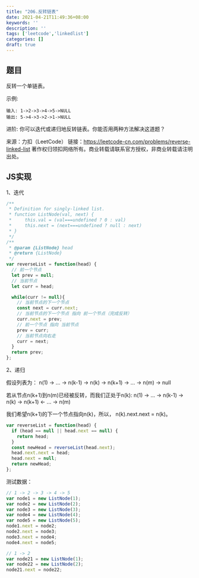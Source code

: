 ```yaml
---
title: "206.反转链表"
date: 2021-04-21T11:49:36+08:00
keywords: ''
description: ''
tags: ['leetcode','linkedlist']
categories: []
draft: true
---
```


## 题目

反转一个单链表。

示例:
```
输入: 1->2->3->4->5->NULL
输出: 5->4->3->2->1->NULL
```

进阶:
你可以迭代或递归地反转链表。你能否用两种方法解决这道题？

来源：力扣（LeetCode）
链接：https://leetcode-cn.com/problems/reverse-linked-list
著作权归领扣网络所有。商业转载请联系官方授权，非商业转载请注明出处。

## JS实现

1、迭代

```javascript
/**
 * Definition for singly-linked list.
 * function ListNode(val, next) {
 *     this.val = (val===undefined ? 0 : val)
 *     this.next = (next===undefined ? null : next)
 * }
 */
/**
 * @param {ListNode} head
 * @return {ListNode}
 */
var reverseList = function(head) {
  // 前一个节点
  let prev = null;
  // 当前节点
  let curr = head;

  while(curr != null){
    // 当前节点的下一个节点
    const next = curr.next;
    // 当前节点的下一个节点 指向 前一个节点（完成反转）
    curr.next = prev;
    // 前一个节点 指向 当前节点
    prev = curr;
    // 当前节点向右走
    curr = next;
  }
  return prev;
};
```

2、递归

假设列表为：
n(1) -> ... -> n(k-1) -> n(k)  -> n(k+1) -> ... -> n(m) -> null

若从节点n(k+1)到n(m)已经被反转，而我们正处于n(k):
n(1) -> ... -> n(k-1) -> n(k) -> n(k+1) <- ... -> n(m) 

我们希望n(k+1)的下一个节点指向n(k)，所以，
n(k).next.next = n(k)。

```javascript
var reverseList = function(head) {
  if (head == null || head.next == null) {
    return head;
  }
  const newHead = reverseList(head.next);
  head.next.next = head;
  head.next = null;
  return newHead;
};
```

测试数据：
```javascript
// 1 -> 2 -> 3 -> 4 -> 5
var node1 = new ListNode(1);
var node2 = new ListNode(2);
var node3 = new ListNode(3);
var node4 = new ListNode(4);
var node5 = new ListNode(5);
node1.next = node2;
node2.next = node3;
node3.next = node4;
node4.next = node5;

// 1 -> 2
var node21 = new ListNode(1);
var node22 = new ListNode(2);
node21.next = node22;
```